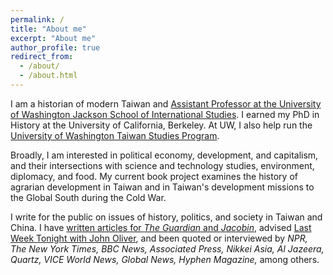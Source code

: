 ```yaml
---
permalink: /
title: "About me"
excerpt: "About me"
author_profile: true
redirect_from: 
  - /about/
  - /about.html
---
```


I am a historian of modern Taiwan and [Assistant Professor at the University of Washington Jackson School of International Studies](https://jsis.washington.edu/people/james-lin/). I earned my PhD in History at the University of California, Berkeley.  At UW, I also help run the [University of Washington Taiwan Studies Program](https://jsis.washington.edu/taiwan/).

Broadly, I am interested in political economy, development, and capitalism, and their intersections with science and technology studies, environment, diplomacy, and food. My current book project examines the history of agrarian development in Taiwan and in Taiwan's development missions to the Global South during the Cold War.

I write for the public on issues of history, politics, and society in Taiwan and China. I have [written articles for *The Guardian* and *Jacobin*](/~jameslin/commentary), advised [Last Week Tonight with John Oliver](https://www.youtube.com/watch?v=9Y18-07g39g), and been quoted or interviewed by *NPR, The New York Times, BBC News, Associated Press, Nikkei Asia, Al Jazeera, Quartz, VICE World News, Global News, Hyphen Magazine,* among others.